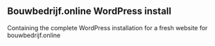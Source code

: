 ## Bouwbedrijf.online WordPress install

Containing the complete WordPress installation for a fresh website for bouwbedrijf.online
